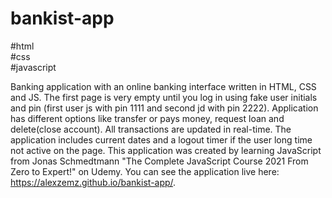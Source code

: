 # bankist-app
#html <br/> #css <br/> #javascript

Banking application with an online banking interface written in HTML, CSS and JS. The first page is very empty until you log in using fake user initials and pin (first user js with pin 1111 and second jd with pin 2222). Application has different options like transfer or pays money, request loan and delete(close account). All transactions are updated in real-time. The application includes current dates and a logout timer if the user long time not active on the page. This application was created by learning JavaScript from Jonas Schmedtmann "The Complete JavaScript Course 2021 From Zero to Expert!" on Udemy. You can see the application live here: https://alexzemz.github.io/bankist-app/.
